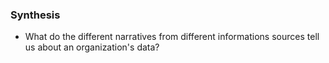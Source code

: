 ### Synthesis

* What do the different narratives from different informations sources tell us about an organization's data?